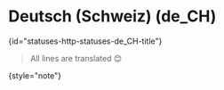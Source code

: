 # Deutsch (Schweiz) (de_CH)
{id="statuses-http-statuses-de_CH-title"}

> All lines are translated 😊
>
{style="note"}
